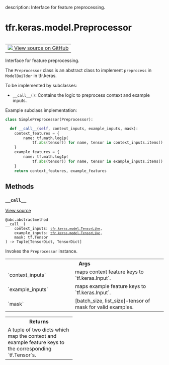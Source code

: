 description: Interface for feature preprocessing.

<div itemscope itemtype="http://developers.google.com/ReferenceObject">
<meta itemprop="name" content="tfr.keras.model.Preprocessor" />
<meta itemprop="path" content="Stable" />
<meta itemprop="property" content="__call__"/>
</div>

# tfr.keras.model.Preprocessor

<!-- Insert buttons and diff -->

<table class="tfo-notebook-buttons tfo-api nocontent" align="left">
<td>
  <a target="_blank" href="https://github.com/tensorflow/ranking/tree/master/tensorflow_ranking/python/keras/model.py#L508-L554">
    <img src="https://www.tensorflow.org/images/GitHub-Mark-32px.png" />
    View source on GitHub
  </a>
</td>
</table>

Interface for feature preprocessing.

<!-- Placeholder for "Used in" -->

The `Preprocessor` class is an abstract class to implement `preprocess` in
`ModelBuilder` in tfr.keras.

To be implemented by subclasses:

*   `__call__()`: Contains the logic to preprocess context and example inputs.

Example subclass implementation:

```python
class SimplePreprocessor(Preprocessor):

  def __call__(self, context_inputs, example_inputs, mask):
    context_features = {
        name: tf.math.log1p(
            tf.abs(tensor)) for name, tensor in context_inputs.items()
    }
    example_features = {
        name: tf.math.log1p(
            tf.abs(tensor)) for name, tensor in example_inputs.items()
    }
    return context_features, example_features
```

## Methods

<h3 id="__call__"><code>__call__</code></h3>

<a target="_blank" href="https://github.com/tensorflow/ranking/tree/master/tensorflow_ranking/python/keras/model.py#L536-L554">View
source</a>

<pre class="devsite-click-to-copy prettyprint lang-py tfo-signature-link">
<code>@abc.abstractmethod</code>
<code>__call__(
    context_inputs: <a href="../../../tfr/keras/model/TensorLike.md"><code>tfr.keras.model.TensorLike</code></a>,
    example_inputs: <a href="../../../tfr/keras/model/TensorLike.md"><code>tfr.keras.model.TensorLike</code></a>,
    mask: tf.Tensor
) -> Tuple[TensorDict, TensorDict]
</code></pre>

Invokes the `Preprocessor` instance.

<!-- Tabular view -->

 <table class="responsive fixed orange">
<colgroup><col width="214px"><col></colgroup>
<tr><th colspan="2">Args</th></tr>

<tr>
<td>
`context_inputs`
</td>
<td>
maps context feature keys to `tf.keras.Input`.
</td>
</tr><tr>
<td>
`example_inputs`
</td>
<td>
maps example feature keys to `tf.keras.Input`.
</td>
</tr><tr>
<td>
`mask`
</td>
<td>
[batch_size, list_size]-tensor of mask for valid examples.
</td>
</tr>
</table>

<!-- Tabular view -->

 <table class="responsive fixed orange">
<colgroup><col width="214px"><col></colgroup>
<tr><th colspan="2">Returns</th></tr>
<tr class="alt">
<td colspan="2">
A tuple of two dicts which map the context and example feature keys to
the corresponding `tf.Tensor`s.
</td>
</tr>

</table>
